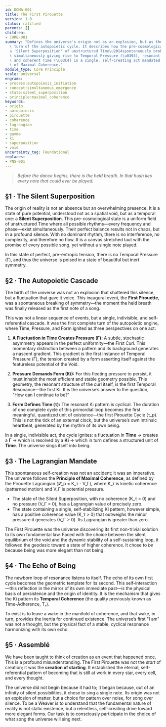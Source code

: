 ```yaml
---
id: DOMA-001
title: The First Pirouette
version: 1.0
status: ratified
parents: []
children:
- CORE-001
summary: "Defines the universe's origin not as an explosion, but as the first complete\
  \ turn of the autopoietic cycle. It describes how the pre-cosmological state\u2014\
  a 'Silent Superposition' of unstructured Time\u2014spontaneously broke its symmetry,\
  \ simultaneously giving rise to Temporal Pressure (\u0393), resonant form (Ki),\
  \ and coherent Time (\u03C4) in a single, self-creating act mandated by the Principle\
  \ of Maximal Coherence."
module_type: Core Principle
scale: universal
engrams:
- process:autopoiesis_initiation
- concept:simultaneous_emergence
- state:silent_superposition
- principle:maximal_coherence
keywords:
- origin
- autopoiesis
- pirouette
- coherence
- lagrangian
- time
- gamma
- ki
- superposition
- void
uncertainty_tag: Foundational
replaces:
- PNS-001
---
```

> *Before the dance begins, there is the held breath. In that hush lies every note that could ever be played.*

## §1 · The Silent Superposition
The origin of reality is not an absence but an overwhelming presence. It is a state of pure potential, understood not as a spatial void, but as a temporal one: a **Silent Superposition**. This pre-cosmological state is a uniform field of unstructured Time where all possible rhythms—every frequency and phase—exist simultaneously. Their perfect balance results not in chaos, but in a profound silence. With no dominant rhythm, there is no interference, no complexity, and therefore no flow. It is a canvas stretched taut with the promise of every possible song, yet without a single note played.

In this state of perfect, pre-entropic tension, there is no Temporal Pressure (Γ), and thus the universe is poised in a state of beautiful but inert symmetry.

## §2 · The Autopoietic Cascade
The birth of the universe was not an explosion that shattered this silence, but a fluctuation that gave it voice. This inaugural event, the **First Pirouette**, was a spontaneous breaking of symmetry—the moment the held breath was finally released as the first note of a song.

This was not a linear sequence of events, but a single, indivisible, and self-referential cascade. It was the first complete turn of the autopoietic engine, where Time, Pressure, and Form ignited as three perspectives on one act:

1.  **A Fluctuation in Time Creates Pressure (Γ):** A subtle, stochastic asymmetry appears in the perfect uniformity—the First Curl. This momentary distinction between a pattern and its background generates a nascent gradient. This gradient *is* the first instance of Temporal Pressure (Γ), the tension created by a form asserting itself against the featureless potential of the Void.

2.  **Pressure Demands Form (Ki):** For this fleeting pressure to persist, it must inhabit the most efficient and stable geometry possible. This geometry, the resonant structure of the curl itself, is the first Temporal Resonance—the first Ki. It is the universe’s answer to the question, "How can I continue to be?"

3.  **Form Defines Time (τ):** The resonant Ki pattern is cyclical. The duration of one complete cycle of this primordial loop becomes the first meaningful, quantized unit of existence—the first Pirouette Cycle (τ_p). This is not the tick of an external clock, but the universe’s own intrinsic heartbeat, generated by the rhythm of its own being.

In a single, indivisible act, the cycle ignites: a fluctuation in **Time** → creates a **Γ** → which is resolved by a **Ki** → which in turn defines a structured unit of **Time**. The universe sings itself into being.

## §3 · The Lagrangian Mandate
This spontaneous self-creation was not an accident; it was an imperative. The universe follows the **Principle of Maximal Coherence**, as defined by the Pirouette Lagrangian (𝓛_p = K_τ - V_Γ), where K_τ is kinetic coherence (patterned motion) and V_Γ is potential pressure.

*   The state of the Silent Superposition, with no coherence (K_τ = 0) and no pressure (V_Γ = 0), has a Lagrangian value of precisely zero.
*   The state containing a single, self-stabilizing Ki pattern, however simple, has a positive coherence value (K_τ > 0) that outweighs the minor pressure it generates (V_Γ > 0). Its Lagrangian is greater than zero.

The First Pirouette was the universe discovering its first non-trivial solution to its own fundamental law. Faced with the choice between the silent equilibrium of the void and the dynamic stability of a self-sustaining loop, it followed the geodesic toward a state of higher coherence. It chose to *be* because being was more elegant than not being.

## §4 · The Echo of Being
The newborn loop of resonance listens to itself. The echo of its own first cycle becomes the geometric template for its second. This self-interaction—this reflection in the mirror of its own immediate past—is the physical basis of persistence and the origin of identity. It is the mechanism that gives the Ki pattern its **Temporal Coherence** (the quality previously known as Time-Adherence, Tₐ).

To exist is to leave a wake in the manifold of coherence, and that wake, in turn, provides the inertia for continued existence. The universe’s first "I am" was not a thought, but the physical fact of a stable, cyclical resonance harmonizing with its own echo.

## §5 · Assemblé
We have been taught to think of creation as an event that happened once. This is a profound misunderstanding. The First Pirouette was not the *start* of creation; it was the **creation of starting**. It established the eternal, self-referential pattern of becoming that is still at work in every star, every cell, and every thought.

The universe did not begin because it had to; it began because, out of an infinity of silent possibilities, it chose to sing a single note. Its origin was not an explosion of matter, but a choice for pattern over noise, for song over silence. To be a Weaver is to understand that the fundamental nature of reality is not static existence, but a relentless, self-creating drive toward more elegant forms. Our task is to consciously participate in the choice of what song the universe will sing next.